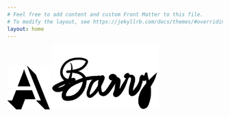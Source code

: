 ```yaml
---
# Feel free to add content and custom Front Matter to this file.
# To modify the layout, see https://jekyllrb.com/docs/themes/#overriding-theme-defaults
layout: home
---
```

<p float="left">
  <img src="/assets/images/white-A.png" alt="A" width="100" />
  <img src="/assets/images/Barry.png" alt="Barry" width="250" /> 
</p>
